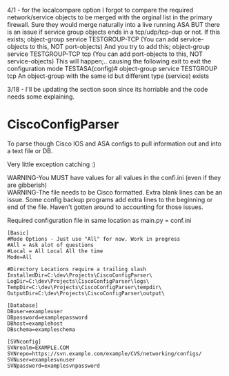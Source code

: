 4/1 - for the localcompare option I forgot to compare the required network/service objects to be merged with the orginal list in the primary firewall. Sure they would merge naturally into a live running ASA BUT there is an issue if service group objects ends in a tcp/udp/tcp-dup or not.
If this exists;
object-group service TESTGROUP-TCP  (You can add service-objects to this, NOT port-objects)
And you try to add this;
object-group service TESTGROUP-TCP tcp  (You can add port-objects to this, NOT service-objects)
This will happen;.. causing the following exit to exit the configuration mode
TESTASA(config)# object-group service TESTGROUP tcp
An object-group with the same id but different type (service) exists

3/18 - I'll be updating the section soon since its horriable and the code needs some explaining.

CiscoConfigParser
=================

To parse though Cisco IOS and ASA configs to pull information out and into a text file or DB.

Very little exception catching :)

WARNING-You MUST have values for all values in the confi.ini (even if they are gibberish)<br />
WARNING-The file needs to be Cisco formatted. Extra blank lines can be an issue. Some config backup programs add extra lines to the beginning or end of the file. Haven't gotten around to accounting for those issues.<br />

Required configuration file in same location as main.py = conf.ini
```
[Basic]
#Mode Options - Just use "All" for now. Work in progress
#All = Ask alot of questions
#Local = All Local All the time
Mode=All

#Directory Locations require a trailing slash
InstalledDir=C:\dev\Projects\CiscoConfigParser\
LogDir=C:\dev\Projects\CiscoConfigParser\logs\
TempDir=C:\dev\Projects\CiscoConfigParser\tempdir\
OutputDir=C:\dev\Projects\CiscoConfigParser\output\

[Database]
DBuser=exampleuser
DBpassword=examplepassword
DBhost=examplehost
DBschema=exampleschema

[SVNconfig]
SVNrealm=EXAMPLE.COM
SVNrepo=https://svn.example.com/example/CVS/networking/configs/
SVNuser=examplesvnuser
SVNpassword=examplesvnpassword
```
